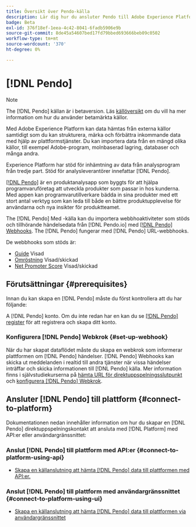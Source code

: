 ```yaml
---
title: Översikt över Pendo-källa
description: Lär dig hur du ansluter Pendo till Adobe Experience Platform med hjälp av API:er eller användargränssnittet genom att använda webbhooks
badge: Beta
exl-id: 376f18ef-1eea-4c42-8041-6fadb5906e9b
source-git-commit: 8de45a54607bed17fd79bbed693666beb09c0502
workflow-type: tm+mt
source-wordcount: '370'
ht-degree: 0%

---
```


# [!DNL Pendo]

>[!NOTE]
>
>The [!DNL Pendo] källan är i betaversion. Läs [källöversikt](../../home.md#terms-and-conditions) om du vill ha mer information om hur du använder betamärkta källor.

Med Adobe Experience Platform kan data hämtas från externa källor samtidigt som du kan strukturera, märka och förbättra inkommande data med hjälp av plattformstjänster. Du kan importera data från en mängd olika källor, till exempel Adobe-program, molnbaserad lagring, databaser och många andra.

Experience Platform har stöd för inhämtning av data från analysprogram från tredje part. Stöd för analysleverantörer innefattar [!DNL Pendo].

[[!DNL Pendo]](https://pendo.io/) är en produktanalysapp som byggts för att hjälpa programvaruföretag att utveckla produkter som passar in hos kunderna. Med appen kan programvarutillverkare bädda in sina produkter med ett stort antal verktyg som kan leda till både en bättre produktupplevelse för användarna och nya insikter för produktteamet.

The [!DNL Pendo] Med -källa kan du importera webbhoaktiviteter som stöds och tillhörande händelsedata från [!DNL Pendo.io] med [[!DNL Pendo] Webhooks](https://support.pendo.io/hc/en-us/articles/360032285012-Webhooks). The [!DNL Pendo] fungerar med [!DNL Pendo] URL-webbhooks.

De webbhooks som stöds är:

* [Guide](https://support.pendo.io/hc/en-us/articles/8146679315867-Creating-a-Guide) Visad
* [Omröstning](https://support.pendo.io/hc/en-us/articles/360031867152-Polls-Classic-) Visad/skickad
* [Net Promoter Score](https://support.pendo.io/hc/en-us/articles/360033527151-Set-up-an-NPS-Survey) Visad/skickad

## Förutsättningar {#prerequisites}

Innan du kan skapa en [!DNL Pendo] måste du först kontrollera att du har följande:

A [!DNL Pendo] konto. Om du inte redan har en kan du se [[!DNL Pendo] register](https://app.pendo.io/register) för att registrera och skapa ditt konto.

### Konfigurera [!DNL Pendo] Webkrok {#set-up-webhook}

När du har skapat dataflödet måste du skapa en webkrok som informerar plattformen om [!DNL Pendo] händelser. [!DNL Pendo] Webhooks kan skicka ut meddelanden i realtid till andra tjänster när vissa händelser inträffar och skicka informationen till [!DNL Pendo] källa. Mer information finns i självstudiekurserna på [hämta URL för direktuppspelningsslutpunkt](../../tutorials/ui/create/analytics/pendo-webhook.md#get-streaming-endpoint) och [konfigurera [!DNL Pendo] Webkrok](../../tutorials/ui/create/analytics/pendo-webhook.md#set-up-webhook).

## Ansluter [!DNL Pendo] till plattform {#connect-to-platform}

Dokumentationen nedan innehåller information om hur du skapar en [!DNL Pendo] direktuppspelningskontakt att ansluta med [!DNL Platform] med API:er eller användargränssnittet:

### Anslut [!DNL Pendo] till plattform med API:er {#connect-to-platform-using-api}

* [Skapa en källanslutning att hämta [!DNL Pendo] data till plattformen med API:er.](../../tutorials/api/create/analytics/pendo-webhook.md)

### Anslut [!DNL Pendo] till plattform med användargränssnittet {#connect-to-platform-using-ui}

* [Skapa en källanslutning att hämta [!DNL Pendo] data till plattformen via användargränssnittet](../../tutorials/ui/create/analytics/pendo-webhook.md)
